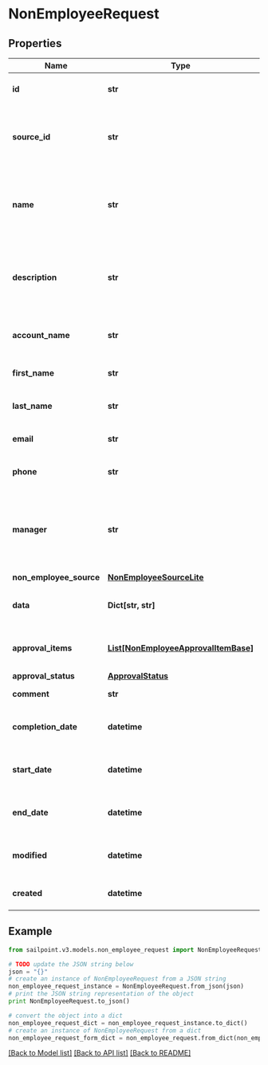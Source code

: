 # NonEmployeeRequest


## Properties

Name | Type | Description | Notes
------------ | ------------- | ------------- | -------------
**id** | **str** | Non-Employee source id. | [optional] 
**source_id** | **str** | Source Id associated with this non-employee source. | [optional] 
**name** | **str** | Source name associated with this non-employee source. | [optional] 
**description** | **str** | Source description associated with this non-employee source. | [optional] 
**account_name** | **str** | Requested identity account name. | [optional] 
**first_name** | **str** | Non-Employee&#39;s first name. | [optional] 
**last_name** | **str** | Non-Employee&#39;s last name. | [optional] 
**email** | **str** | Non-Employee&#39;s email. | [optional] 
**phone** | **str** | Non-Employee&#39;s phone. | [optional] 
**manager** | **str** | The account ID of a valid identity to serve as this non-employee&#39;s manager. | [optional] 
**non_employee_source** | [**NonEmployeeSourceLite**](NonEmployeeSourceLite.md) |  | [optional] 
**data** | **Dict[str, str]** | Attribute blob/bag for a non-employee. | [optional] 
**approval_items** | [**List[NonEmployeeApprovalItemBase]**](NonEmployeeApprovalItemBase.md) | List of approval item for the request | [optional] 
**approval_status** | [**ApprovalStatus**](ApprovalStatus.md) |  | [optional] 
**comment** | **str** | comment of requester | [optional] 
**completion_date** | **datetime** | When the request was completely approved. | [optional] 
**start_date** | **datetime** | Non-Employee employment start date. | [optional] 
**end_date** | **datetime** | Non-Employee employment end date. | [optional] 
**modified** | **datetime** | When the request was last modified. | [optional] 
**created** | **datetime** | When the request was created. | [optional] 

## Example

```python
from sailpoint.v3.models.non_employee_request import NonEmployeeRequest

# TODO update the JSON string below
json = "{}"
# create an instance of NonEmployeeRequest from a JSON string
non_employee_request_instance = NonEmployeeRequest.from_json(json)
# print the JSON string representation of the object
print NonEmployeeRequest.to_json()

# convert the object into a dict
non_employee_request_dict = non_employee_request_instance.to_dict()
# create an instance of NonEmployeeRequest from a dict
non_employee_request_form_dict = non_employee_request.from_dict(non_employee_request_dict)
```
[[Back to Model list]](../README.md#documentation-for-models) [[Back to API list]](../README.md#documentation-for-api-endpoints) [[Back to README]](../README.md)


